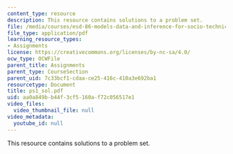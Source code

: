```yaml
---
content_type: resource
description: This resource contains solutions to a problem set.
file: /media/courses/esd-86-models-data-and-inference-for-socio-technical-systems-spring-2007/aa0a849bb44f3cf5160af72c056517e1_ps1_sol.pdf
file_type: application/pdf
learning_resource_types:
- Assignments
license: https://creativecommons.org/licenses/by-nc-sa/4.0/
ocw_type: OCWFile
parent_title: Assignments
parent_type: CourseSection
parent_uid: 7c33bcf1-cdaa-ce25-416c-410a3e692ba1
resourcetype: Document
title: ps1_sol.pdf
uid: aa0a849b-b44f-3cf5-160a-f72c056517e1
video_files:
  video_thumbnail_file: null
video_metadata:
  youtube_id: null
---
```

This resource contains solutions to a problem set.